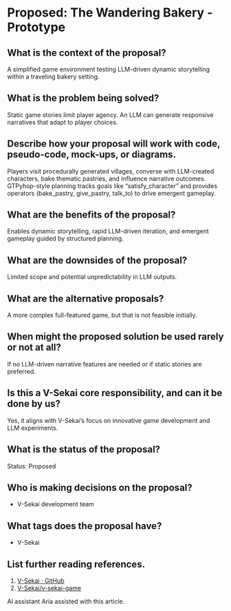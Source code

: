 # Proposed: The Wandering Bakery - Prototype

## What is the context of the proposal?

A simplified game environment testing LLM-driven dynamic storytelling within a traveling bakery setting.

## What is the problem being solved?

Static game stories limit player agency. An LLM can generate responsive narratives that adapt to player choices.

## Describe how your proposal will work with code, pseudo-code, mock-ups, or diagrams.

Players visit procedurally generated villages, converse with LLM-created characters, bake thematic pastries, and influence narrative outcomes. GTPyhop-style planning tracks goals like “satisfy_character” and provides operators (bake_pastry, give_pastry, talk_to) to drive emergent gameplay.

## What are the benefits of the proposal?

Enables dynamic storytelling, rapid LLM-driven iteration, and emergent gameplay guided by structured planning.

## What are the downsides of the proposal?

Limited scope and potential unpredictability in LLM outputs.

## What are the alternative proposals?

A more complex full-featured game, but that is not feasible initially.

## When might the proposed solution be used rarely or not at all?

If no LLM-driven narrative features are needed or if static stories are preferred.

## Is this a V-Sekai core responsibility, and can it be done by us?

Yes, it aligns with V-Sekai’s focus on innovative game development and LLM experiments.

## What is the status of the proposal?

Status: Proposed

## Who is making decisions on the proposal?

- V-Sekai development team

## What tags does the proposal have?

- V-Sekai

## List further reading references.

1. [V-Sekai · GitHub](https://github.com/v-sekai)
2. [V-Sekai/v-sekai-game](https://github.com/v-sekai/v-sekai-game)

AI assistant Aria assisted with this article.
